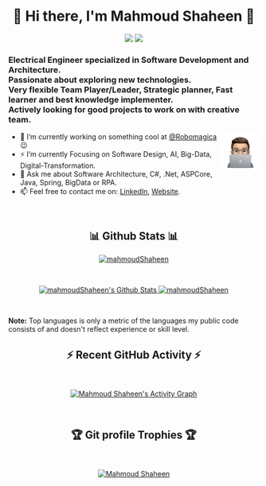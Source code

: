<h1 align="center">👋 Hi there, I'm Mahmoud Shaheen 👋</h1>

<p align="center">
    <a href="https://www.moshaheen.com/"><img src="https://img.shields.io/badge/-Website-blue"/></a>
    <!-- <a href="https://twitter.com/MahmoudMShaheen"><img src="https://img.shields.io/badge/twitter-%231FA1F1?style=flat&logo=twitter&logoColor=white"/></a> -->
    <a href="https://www.linkedin.com/in/mahmoudmshaheen"><img src="https://img.shields.io/badge/linkedin-%230177B5?style=flat&logo=linkedin&logoColor=white"/></a>
</p>

<h3>
    Electrical Engineer specialized in Software Development and Architecture.
    <br>
    Passionate about exploring new technologies.
    <br>
    Very flexible Team Player/Leader, Strategic planner, Fast learner and best knowledge implementer.
    <br>
    Actively looking for good projects to work on with creative team.
</h3> 

<img src="https://github.com/mahmoudShaheen/mahmoudShaheen/blob/master/profile-img.png" align="right" width="15%"/>

- 🔭 I’m currently working on something cool at [@Robomagica](https://github.com/Robomagica) :wink:
- ⚡ I’m currently Focusing on Software Design, AI, Big-Data, Digital-Transformation.
- 💬 Ask me about Software Architecture, C#, .Net, ASPCore, Java, Spring, BigData or RPA.
- 📫 Feel free to contact me on: <!-- [Twitter](https://twitter.com/MahmoudMShaheen), -->[LinkedIn](https://www.linkedin.com/in/mahmoudmshaheen), [Website](https://www.MoShaheen.com/#contact).

<br>

<h2 align="center">📊 Github Stats 📊</h2>
<p align="center">
	<a href="https://github.com/mahmoudShaheen">
		<img src="https://github-readme-streak-stats.herokuapp.com/?user=mahmoudShaheen&theme=tokyonight_duo" alt="mahmoudShaheen" />
	</a>
</p>

<br>

<p align="center">
    <a href="https://github.com/mahmoudShaheen">
	    <img alt="mahmoudShaheen's Github Stats" src="https://github-readme-stats.vercel.app/api?username=mahmoudShaheen&show_icons=true&count_private=true&locale=en&theme=tokyonight&layout=compact" height="230px"/>
	</a>
	<a href="https://github.com/mahmoudShaheen">
		<img src="https://github-readme-stats.vercel.app/api/top-langs?username=mahmoudShaheen&langs_count=10&show_icons=true&locale=en&theme=tokyonight" alt="mahmoudShaheen" height="230px"/>
	</a>
</p>

<br>
  
<p>
	<b>Note:</b> Top languages is only a metric of the languages my public code consists of and doesn't reflect experience or skill level.
</p>
  

<h2 align="center">⚡ Recent GitHub Activity ⚡</h2>
<br>
<p align="center">
	<a href="https://github.com/mahmoudShaheen">
		<img alt="Mahmoud Shaheen's Activity Graph" src="https://activity-graph.herokuapp.com/graph?username=mahmoudShaheen&custom_title=Mahmoud%20Shaheen%27s%20Contribution%20Graph&theme=react-dark" />
	</a>
</p>

<br>

<h2 align="center">🏆 Git profile Trophies 🏆</h2>
<br>
<p align="center">
	<a href="https://github.com/mahmoudShaheen">
		<img src="https://github-profile-trophy.vercel.app/?username=mahmoudShaheen&layout=compact&column=-1&theme=nord" alt="Mahmoud Shaheen" />
	</a>
</p>

<br>
